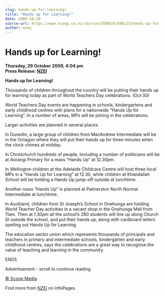 ```yaml
---
slug: hands-up-for-learning!
title: "Hands up for Learning!"
date: 2009-10-29
source-url: https://www.scoop.co.nz/stories/ED0910/S00123/hands-up-for-learning.htm
author: nzei
---
```

Hands up for Learning!
======================

**Thursday, 29 October 2009, 4:04 pm**  
**Press Release: [NZEI](https://info.scoop.co.nz/NZEI)**

**Hands up for Learning!**

Thousands of children throughout the country will be putting their hands up for learning today as part of World Teachers Day celebrations. (Oct 30)

World Teachers Day events are happening in schools, kindergartens and early childhood centres with plans for a nationwide “Hands Up for Learning”. In a number of areas, MPs will be joining in the celebrations.

Larger activities are planned in several places.

In Dunedin, a large group of children from MacAndrew Intermediate will be in the Octagon where they will put their hands up for three minutes when the clock chimes at midday.

In Christchurch hundreds of people, including a number of politicians will be at Aorangi Primary for a mass “Hands Up” at 12.30pm.

In Wellington children at the Adelaide Childcare Centre will host three local MPs in a “Hands Up for Learning” at 12.30, while children at Khandallah School will be holding a Hands Up jump-off outside at lunchtime.

Another mass “Hands Up” is planned at Palmerston North Normal Intermediate at lunchtime.

In Auckland, children from St Joseph’s School in Onehunga are holding World Teacher Day activities in a vacant shop in the Onehunga Mall from 11am. Then at 1.30pm all the school’s 280 students will line up along Church St outside the school, and put their hands up, along with cardboard letters spelling out Hands Up for Learning.

The education sector union which represents thousands of principals and teachers in primary and intermediate schools, kindergarten and early childhood centres, says the celebrations are a great way to recognise the value of teaching and learning in the community.

ENDS

Advertisement - scroll to continue reading





[© Scoop Media](http://www.scoop.co.nz/about/terms.html)

Find more from [NZEI](https://info.scoop.co.nz/NZEI) on InfoPages.